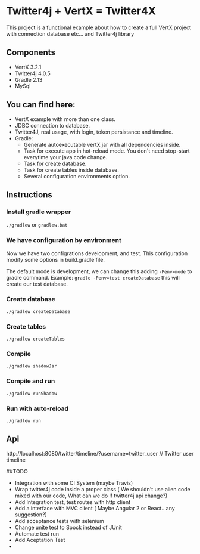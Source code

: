 # Twitter4j + VertX = Twitter4X

This project is a functional example about how to create a full VertX project with connection database etc... and Twitter4j library

## Components
* VertX 3.2.1
* Twitter4j 4.0.5
* Gradle 2.13
* MySql

## You can find here:
* VertX example with more than one class.
* JDBC connection to database.
* Twitter4J, real usage, with login, token persistance and timeline.
* Gradle:
  * Generate autoexecutable vertX jar with all dependencies inside.
  * Task for execute app in hot-reload mode. You don't need stop-start everytime your java code change.
  * Task for create database.
  * Task for create tables inside database.
  * Several configuration environments option.

## Instructions

### Install gradle wrapper
`./gradlew` or `gradlew.bat`

### We have configuration by environment
Now we have two configrations development, and test. This configuration modify some options in build.gradle file.

The default mode is development, we can change this adding `-Penv=mode` to gradle command. Example: `gradle -Penv=test createDatabase` this will create our test database. 

### Create database
`./gradlew createDatabase`

### Create tables
`./gradlew createTables`

### Compile
`./gradlew shadowJar`

### Compile and run
`./gradlew runShadow`

### Run with auto-reload
`./gradlew run`


## Api
http://localhost:8080/twitter/timeline/?username=twitter_user // Twitter user timeline

##TODO
* Integration with some CI System (maybe Travis)
* Wrap twitter4j code inside a proper class ( We shouldn't use alien code mixed with our code, What can we do if twitter4j api change?)
* Add Integration test, test routes with http client
* Add a interface with MVC client ( Maybe Angular 2 or React...any suggestion?)
* Add acceptance tests with selenium
* Change unite test to Spock instead of JUnit
* Automate test run
* Add Aceptation Test
* 


